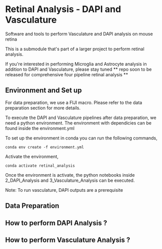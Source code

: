 # Retinal Analysis -  DAPI and Vasculature
Software and tools to perform Vasculature and DAPI analysis on mouse retina

This is a submodule that's part of a larger project to perform retinal analysis.

If you're interested in performing Microglia and Astrocyte analysis in addition to DAPI and Vasculature, please stay tuned
** repo soon to be released for comprehensive four pipeline retinal analysis **


## Environment and Set up

For data preparation, we use a FIJI macro. Please refer to the data preparation section for more details.

To execute the DAPI and Vasculature pipelines after data preparation, we need a python environment. The environment with dependicies can be found inside the environment.yml 

To set up the environment in conda you can run the following commands,

```
conda env create -f environment.yml
```

Activate the environment,
```
conda activate retinal_analysis
```
Once the environment is activate, the python notebooks inside 2_DAPI_Analysis and 3_Vasculature_Analysis can be executed. 

Note: To run vasculature, DAPI outputs are a prerequisite


## Data Preparation




## How to perform DAPI Analysis ?



## How to perform Vasculature Analysis ?

